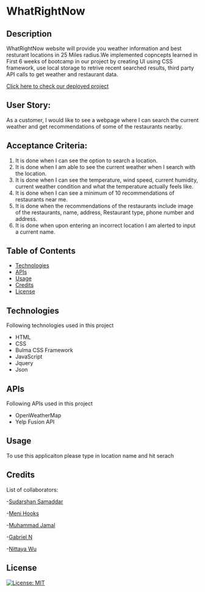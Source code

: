 # WhatRightNow


## Description

WhatRightNow website will provide you weather information and best resturant locations in 25 Miles radius.We implemented copncepts learned in First 6 weeks of bootcamp in our project by creating UI using CSS framework, use local storage to retrive recent searched results, third party API calls to get weather and restaurant data.

[Click here to check our deployed project](https://meetsudarshan.github.io/WhatRightNow/)

## User Story:
As a customer, I would like to see a webpage where I can search the current weather and get recommendations of some of the restaurants nearby. 

## Acceptance Criteria: 
1. It is done when I can see the option to search a location. 
2. It is done when I am able to see the current weather when I search with the location. 
3. It is done when I can see the temperature, wind speed, current humidity, current weather condition and what the temperature actually feels like. 
4. It is done when I can see a minimum of 10 recommendations of restaurants near me. 
5. It is done when the recommendations of the restaurants include image of the restaurants, name, address, Restaurant type, phone number and address. 
6. It is done when upon entering an incorrect location I am alerted to input a current name. 

## Table of Contents 



- [Technologies](#Technologies)
- [APIs](#APIs)
- [Usage](#usage)
- [Credits](#credits)
- [License](#license)

## Technologies

Following technologies used in this project 

* HTML
* CSS 
* Bulma CSS Framework
* JavaScript
* Jquery
* Json

## APIs
Following APIs used in this project

* OpenWeatherMap
* Yelp Fusion API

## Usage

To use  this applicaiton please type in location name and hit serach 


## Credits

List of collaborators: 

-[Sudarshan Samaddar](https://github.com/meetsudarshan)

-[Meni Hooks](https://github.com/M-Hooks) 

-[Muhammad Jamal](https://github.com/jamalm06) 

-[Gabriel N]() 

-[Nittaya Wu]() 

## License

[![License: MIT](https://img.shields.io/badge/License-MIT-yellow.svg)](https://opensource.org/licenses/MIT)










